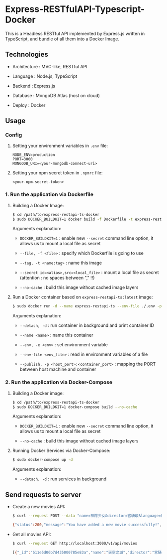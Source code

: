 # Express-RESTfulAPI-Typescript-Docker

This is a Headless RESTful API implemented by Express.js written in TypeScript, and bundle of all them into a Docker Image.

## Technologies

- Architecture : MVC-like, RESTful API

- Language : Node.js, TypeScript

- Backend : Express.js

- Database : MongoDB Atlas (host on cloud)

- Deploy : Docker

## Usage

### Config

1. Setting your environment variables in `.env` file:

    ```.env
    NODE_ENV=production
    PORT=3000
    MONGODB_URI=<your-mongodb-connect-uri>
    ```

2. Setting your npm secret token in `.npmrc` file:

    ```.npmrc
    <your-npm-secret-token>
    ```

### 1. Run the application via Dockerfile

1. Building a Docker Image:

    ```bash
    $ cd /path/to/express-restapi-ts-docker
    $ sudo DOCKER_BUILDKIT=1 docker build -f Dockerfile -t express-restapi-ts:latest --secret id=npmrc,src=./.npmrc --no-cache ./
    ```

    Arguments explanation:

    - `DOCKER_BUILDKIT=1` : enable new `--secret` command line option, it allows us to mount a local file as secret

    - `--file, -f <file>` : specify which Dockerfile is going to use

    - `--tag, -t <name:tag>` : name this image

    - `--secret id=<alias>,src=<local_file>` : mount a local file as secret (attention : no spaces between "," !!)

    - `--no-cache` : build this image without cached image layers

2. Run a Docker container based on `express-restapi-ts:latest` image:

    ```bash
    $ sudo docker run -d --name express-restapi-ts --env-file ./.env -p 3000:3000 express-restapi-ts:latest
    ```

    Arguments explanation:

    - `--detach, -d` : run container in background and print container ID

    - `--name <name>` : name this container

    - `--env, -e <env>` : set environment variable

    - `--env-file <env_file>` : read in environment variables of a file

    - `--publish, -p <host_port>:<container_port>` : mapping the PORT between host machine and container

### 2. Run the application via Docker-Compose

1. Building a Docker image:

    ```bash
    $ cd /path/to/express-restapi-ts-docker
    $ sudo DOCKER_BUILDKIT=1 docker-compose build --no-cache
    ```

    Arguments explanation:

    - `DOCKER_BUILDKIT=1` : enable new `--secret` command line option, it allows us to mount a local file as secret

    - `--no-cache` : build this image without cached image layers

2. Running Docker Services via Docker-Compose:

    ```bash
    $ sudo docker-compose up -d
    ```

    Arguments explanation:

    - `--detach, -d` : run services in background

## Send requests to server

- Create a new movies API:

    ```bash
    $ curl --request POST --data "name=神隱少女&director=宮騎峻&language=日本語&duration=125" http://localhost:3000/v1/api/movies

    {"status":200,"message":"You have added a new movie successfully!","added_movie":{"_id":"611e611a28c30b0008ca4a59","name":"神隱少女","director":"宮騎峻","language":"日本語","duration":125,"__v":0}}
    ```

- Get all movies API:

    ```bash
    $ curl --request GET http://localhost:3000/v1/api/movies

    [{"_id":"611e5d06b7d435000785e83a","name":"天空之城","director":"宮騎峻","language":"日本語","duration":126,"__v":0},{"_id":"611e611a28c30b0008ca4a59","name":"神隱少女","director":"宮騎峻","language":"日本語","duration":125,"__v":0}]
    ```
